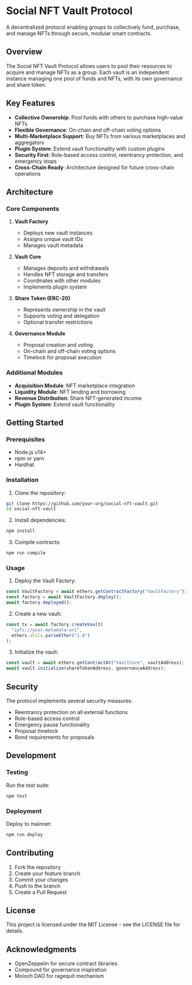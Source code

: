 # Social NFT Vault Protocol

A decentralized protocol enabling groups to collectively fund, purchase, and manage NFTs through secure, modular smart contracts.

## Overview

The Social NFT Vault Protocol allows users to pool their resources to acquire and manage NFTs as a group. Each vault is an independent instance managing one pool of funds and NFTs, with its own governance and share token.

## Key Features

- **Collective Ownership**: Pool funds with others to purchase high-value NFTs
- **Flexible Governance**: On-chain and off-chain voting options
- **Multi-Marketplace Support**: Buy NFTs from various marketplaces and aggregators
- **Plugin System**: Extend vault functionality with custom plugins
- **Security First**: Role-based access control, reentrancy protection, and emergency stops
- **Cross-Chain Ready**: Architecture designed for future cross-chain operations

## Architecture

### Core Components

1. **Vault Factory**
   - Deploys new vault instances
   - Assigns unique vault IDs
   - Manages vault metadata

2. **Vault Core**
   - Manages deposits and withdrawals
   - Handles NFT storage and transfers
   - Coordinates with other modules
   - Implements plugin system

3. **Share Token (ERC-20)**
   - Represents ownership in the vault
   - Supports voting and delegation
   - Optional transfer restrictions

4. **Governance Module**
   - Proposal creation and voting
   - On-chain and off-chain voting options
   - Timelock for proposal execution

### Additional Modules

- **Acquisition Module**: NFT marketplace integration
- **Liquidity Module**: NFT lending and borrowing
- **Revenue Distribution**: Share NFT-generated income
- **Plugin System**: Extend vault functionality

## Getting Started

### Prerequisites

- Node.js v14+
- npm or yarn
- Hardhat

### Installation

1. Clone the repository:
```bash
git clone https://github.com/your-org/social-nft-vault.git
cd social-nft-vault
```

2. Install dependencies:
```bash
npm install
```

3. Compile contracts:
```bash
npm run compile
```

### Usage

1. Deploy the Vault Factory:
```javascript
const VaultFactory = await ethers.getContractFactory("VaultFactory");
const factory = await VaultFactory.deploy();
await factory.deployed();
```

2. Create a new vault:
```javascript
const tx = await factory.createVault(
  "ipfs://your-metadata-uri",
  ethers.utils.parseEther("1.0")
);
```

3. Initialize the vault:
```javascript
const vault = await ethers.getContractAt("VaultCore", vaultAddress);
await vault.initialize(shareTokenAddress, governanceAddress);
```

## Security

The protocol implements several security measures:

- Reentrancy protection on all external functions
- Role-based access control
- Emergency pause functionality
- Proposal timelock
- Bond requirements for proposals

## Development

### Testing

Run the test suite:
```bash
npm test
```

### Deployment

Deploy to mainnet:
```bash
npm run deploy
```

## Contributing

1. Fork the repository
2. Create your feature branch
3. Commit your changes
4. Push to the branch
5. Create a Pull Request

## License

This project is licensed under the MIT License - see the LICENSE file for details.

## Acknowledgments

- OpenZeppelin for secure contract libraries
- Compound for governance inspiration
- Moloch DAO for ragequit mechanism 